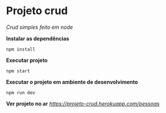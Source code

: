 # Projeto crud

*Crud simples feito em node*

**Instalar as dependências**

```npm install```

**Executar projeto**

```npm start```

**Executar o projeto em ambiente de desenvolvimento**

```npm run dev```

**Ver projeto no ar**
*https://projeto-crud.herokuapp.com/pessoas*